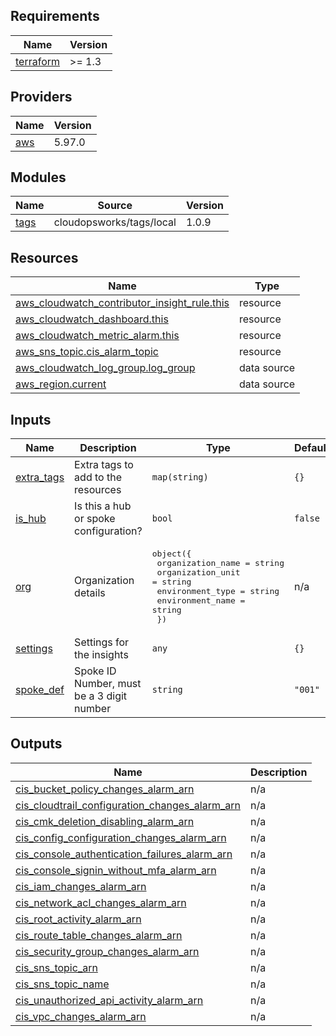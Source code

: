 ## Requirements

| Name | Version |
|------|---------|
| <a name="requirement_terraform"></a> [terraform](#requirement\_terraform) | >= 1.3 |

## Providers

| Name | Version |
|------|---------|
| <a name="provider_aws"></a> [aws](#provider\_aws) | 5.97.0 |

## Modules

| Name | Source | Version |
|------|--------|---------|
| <a name="module_tags"></a> [tags](#module\_tags) | cloudopsworks/tags/local | 1.0.9 |

## Resources

| Name | Type |
|------|------|
| [aws_cloudwatch_contributor_insight_rule.this](https://registry.terraform.io/providers/hashicorp/aws/latest/docs/resources/cloudwatch_contributor_insight_rule) | resource |
| [aws_cloudwatch_dashboard.this](https://registry.terraform.io/providers/hashicorp/aws/latest/docs/resources/cloudwatch_dashboard) | resource |
| [aws_cloudwatch_metric_alarm.this](https://registry.terraform.io/providers/hashicorp/aws/latest/docs/resources/cloudwatch_metric_alarm) | resource |
| [aws_sns_topic.cis_alarm_topic](https://registry.terraform.io/providers/hashicorp/aws/latest/docs/resources/sns_topic) | resource |
| [aws_cloudwatch_log_group.log_group](https://registry.terraform.io/providers/hashicorp/aws/latest/docs/data-sources/cloudwatch_log_group) | data source |
| [aws_region.current](https://registry.terraform.io/providers/hashicorp/aws/latest/docs/data-sources/region) | data source |

## Inputs

| Name | Description | Type | Default | Required |
|------|-------------|------|---------|:--------:|
| <a name="input_extra_tags"></a> [extra\_tags](#input\_extra\_tags) | Extra tags to add to the resources | `map(string)` | `{}` | no |
| <a name="input_is_hub"></a> [is\_hub](#input\_is\_hub) | Is this a hub or spoke configuration? | `bool` | `false` | no |
| <a name="input_org"></a> [org](#input\_org) | Organization details | <pre>object({<br/>    organization_name = string<br/>    organization_unit = string<br/>    environment_type  = string<br/>    environment_name  = string<br/>  })</pre> | n/a | yes |
| <a name="input_settings"></a> [settings](#input\_settings) | Settings for the insights | `any` | `{}` | no |
| <a name="input_spoke_def"></a> [spoke\_def](#input\_spoke\_def) | Spoke ID Number, must be a 3 digit number | `string` | `"001"` | no |

## Outputs

| Name | Description |
|------|-------------|
| <a name="output_cis_bucket_policy_changes_alarm_arn"></a> [cis\_bucket\_policy\_changes\_alarm\_arn](#output\_cis\_bucket\_policy\_changes\_alarm\_arn) | n/a |
| <a name="output_cis_cloudtrail_configuration_changes_alarm_arn"></a> [cis\_cloudtrail\_configuration\_changes\_alarm\_arn](#output\_cis\_cloudtrail\_configuration\_changes\_alarm\_arn) | n/a |
| <a name="output_cis_cmk_deletion_disabling_alarm_arn"></a> [cis\_cmk\_deletion\_disabling\_alarm\_arn](#output\_cis\_cmk\_deletion\_disabling\_alarm\_arn) | n/a |
| <a name="output_cis_config_configuration_changes_alarm_arn"></a> [cis\_config\_configuration\_changes\_alarm\_arn](#output\_cis\_config\_configuration\_changes\_alarm\_arn) | n/a |
| <a name="output_cis_console_authentication_failures_alarm_arn"></a> [cis\_console\_authentication\_failures\_alarm\_arn](#output\_cis\_console\_authentication\_failures\_alarm\_arn) | n/a |
| <a name="output_cis_console_signin_without_mfa_alarm_arn"></a> [cis\_console\_signin\_without\_mfa\_alarm\_arn](#output\_cis\_console\_signin\_without\_mfa\_alarm\_arn) | n/a |
| <a name="output_cis_iam_changes_alarm_arn"></a> [cis\_iam\_changes\_alarm\_arn](#output\_cis\_iam\_changes\_alarm\_arn) | n/a |
| <a name="output_cis_network_acl_changes_alarm_arn"></a> [cis\_network\_acl\_changes\_alarm\_arn](#output\_cis\_network\_acl\_changes\_alarm\_arn) | n/a |
| <a name="output_cis_root_activity_alarm_arn"></a> [cis\_root\_activity\_alarm\_arn](#output\_cis\_root\_activity\_alarm\_arn) | n/a |
| <a name="output_cis_route_table_changes_alarm_arn"></a> [cis\_route\_table\_changes\_alarm\_arn](#output\_cis\_route\_table\_changes\_alarm\_arn) | n/a |
| <a name="output_cis_security_group_changes_alarm_arn"></a> [cis\_security\_group\_changes\_alarm\_arn](#output\_cis\_security\_group\_changes\_alarm\_arn) | n/a |
| <a name="output_cis_sns_topic_arn"></a> [cis\_sns\_topic\_arn](#output\_cis\_sns\_topic\_arn) | n/a |
| <a name="output_cis_sns_topic_name"></a> [cis\_sns\_topic\_name](#output\_cis\_sns\_topic\_name) | n/a |
| <a name="output_cis_unauthorized_api_activity_alarm_arn"></a> [cis\_unauthorized\_api\_activity\_alarm\_arn](#output\_cis\_unauthorized\_api\_activity\_alarm\_arn) | n/a |
| <a name="output_cis_vpc_changes_alarm_arn"></a> [cis\_vpc\_changes\_alarm\_arn](#output\_cis\_vpc\_changes\_alarm\_arn) | n/a |

